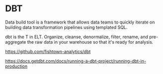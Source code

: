 # DBT 

Data build tool is a framework that allows data teams to quickly iterate on building data transformation pipelines using templated SQL.

dbt is the T in ELT. Organize, cleanse, denormalize, filter, rename, and pre-aggregate the raw data in your warehouse so that it's ready for analysis.

https://github.com/fishtown-analytics/dbt

https://docs.getdbt.com/docs/running-a-dbt-project/running-dbt-in-production




